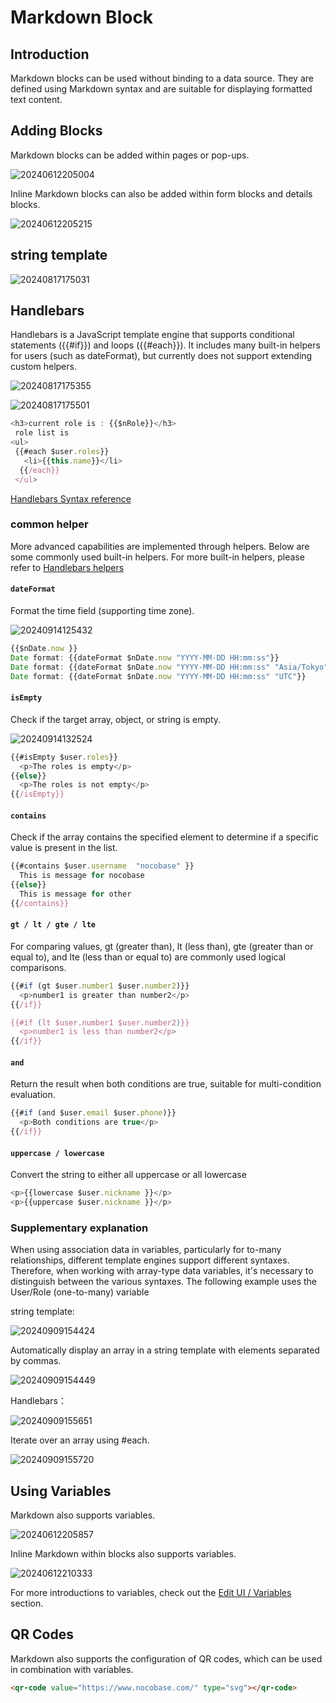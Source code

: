 # Markdown Block

## Introduction

Markdown blocks can be used without binding to a data source. They are defined using Markdown syntax and are suitable for displaying formatted text content.

## Adding Blocks

Markdown blocks can be added within pages or pop-ups.

![20240612205004](https://static-docs.nocobase.com/20240612205004.png)

Inline Markdown blocks can also be added within form blocks and details blocks.

![20240612205215](https://static-docs.nocobase.com/20240612205215.png)

## string template

![20240817175031](https://static-docs.nocobase.com/20240817175031.png)

## Handlebars

Handlebars is a JavaScript template engine that supports conditional statements ({{#if}}) and loops ({{#each}}). It includes many built-in helpers for users (such as dateFormat), but currently does not support extending custom helpers.

![20240817175355](https://static-docs.nocobase.com/20240817175355.png)

![20240817175501](https://static-docs.nocobase.com/20240817175501.png)

```javascript
<h3>current role is : {{$nRole}}</h3>
 role list is
<ul>
 {{#each $user.roles}}
   <li>{{this.name}}</li>
  {{/each}}
 </ul>
```
<a href="https://handlebarsjs.com/guide/builtin-helpers" target="_blank">Handlebars Syntax reference</a>

### common helper

More advanced capabilities are implemented through helpers. Below are some commonly used built-in helpers. For more built-in helpers, please refer to
<a href="https://www.npmjs.com/package/@budibase/handlebars-helpers#helpers" target="_blank"> Handlebars helpers</a>

#### `dateFormat`

Format the time field (supporting time zone).

![20240914125432](https://static-docs.nocobase.com/20240914125432.png)

```javascript
{{$nDate.now }}
Date format: {{dateFormat $nDate.now "YYYY-MM-DD HH:mm:ss"}}
Date format: {{dateFormat $nDate.now "YYYY-MM-DD HH:mm:ss" "Asia/Tokyo"}}
Date format: {{dateFormat $nDate.now "YYYY-MM-DD HH:mm:ss" "UTC"}}
```

#### `isEmpty`

Check if the target array, object, or string is empty.

![20240914132524](https://static-docs.nocobase.com/20240914132524.png)

```javascript
{{#isEmpty $user.roles}}
  <p>The roles is empty</p>
{{else}}
  <p>The roles is not empty</p>
{{/isEmpty}}
```

#### `contains`

Check if the array contains the specified element to determine if a specific value is present in the list.

```javascript
{{#contains $user.username  "nocobase" }}
  This is message for nocobase 
{{else}}
  This is message for other
{{/contains}}
```

#### `gt / lt / gte / lte`

For comparing values, gt (greater than), lt (less than), gte (greater than or equal to), and lte (less than or equal to) are commonly used logical comparisons.

```javascript
{{#if (gt $user.number1 $user.number2)}}
  <p>number1 is greater than number2</p>
{{/if}}

{{#if (lt $user.number1 $user.number2)}}
  <p>number1 is less than number2</p>
{{/if}}
```


#### `and`

Return the result when both conditions are true, suitable for multi-condition evaluation.

```javascript
{{#if (and $user.email $user.phone)}}
  <p>Both conditions are true</p>
{{/if}}
```

#### `uppercase / lowercase`

Convert the string to either all uppercase or all lowercase

```javascript
<p>{{lowercase $user.nickname }}</p>
<p>{{uppercase $user.nickname }}</p>

```

### Supplementary explanation

When using association data in variables, particularly for to-many relationships, different template engines support different syntaxes. Therefore, when working with array-type data variables, it's necessary to distinguish between the various syntaxes. The following example uses the User/Role (one-to-many) variable

string template:

![20240909154424](https://static-docs.nocobase.com/20240909154424.png)

Automatically display an array in a string template with elements separated by commas.

![20240909154449](https://static-docs.nocobase.com/20240909154449.png)

Handlebars：

![20240909155651](https://static-docs.nocobase.com/20240909155651.png)

Iterate over an array using #each.

![20240909155720](https://static-docs.nocobase.com/20240909155720.png)

## Using Variables

Markdown also supports variables.

![20240612205857](https://static-docs.nocobase.com/20240612205857.png)

Inline Markdown within blocks also supports variables.

![20240612210333](https://static-docs.nocobase.com/20240612210333.png)

For more introductions to variables, check out the [Edit UI / Variables](/handbook/ui/variables) section.

## QR Codes

Markdown also supports the configuration of QR codes, which can be used in combination with variables.

```html
<qr-code value="https://www.nocobase.com/" type="svg"></qr-code>
```
